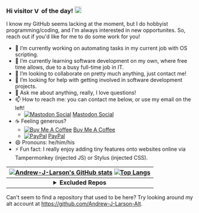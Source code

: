 ### Hi visitor [<img src="https://profile-counter.glitch.me/Andrew-J-Larson-GitHub/count.svg" height="15" alt="Visitor Count">](#) of the day! [<img src="https://user-images.githubusercontent.com/1303154/88677602-1635ba80-d120-11ea-84d8-d263ba5fc3c0.gif" height="18" alt="Wave">](#)

I know my GitHub seems lacking at the moment, but I do hobbyist programming/coding, and I'm always interested in new opportunites. So, reach out if you'd like for me to do some work for you!
- 🔭 I’m currently working on automating tasks in my current job with OS scripting.
- 🌱 I’m currently learning software development on my own, where free time allows, due to a busy full-time job in IT.
- 👯 I’m looking to collaborate on pretty much anything, just contact me!
- 🤔 I’m looking for help with getting involved in software development projects.
- 💬 Ask me about anything, really, I love questions!
- 📫 How to reach me: you can contact me below, or use my email on the left!
  - [![Mastodon Social](https://cdn.simpleicons.org/mastodon?viewbox=auto&size=16)](https://mastodon.social/?text=@Andrew_J_Larson@mastodon.social%20) [Mastodon Social](https://mastodon.social/?text=@Andrew_J_Larson@mastodon.social%20)
- ☕ Feeling generous?
  - [![Buy Me A Coffee](https://cdn.simpleicons.org/buymeacoffee/000000/FFDD00?viewbox=auto&size=16)](https://buymeacoffee.com/Andrew.J.Larson) [Buy Me A Coffee](https://buymeacoffee.com/Andrew.J.Larson)
  - [![PayPal](https://cdn.simpleicons.org/paypal/003087/ffffff?viewbox=auto&size=16)](https://www.paypal.com/donate/?business=J2NM28BN5MVYY) [PayPal](https://www.paypal.com/donate/?business=J2NM28BN5MVYY)
- 😄 Pronouns: he/him/his
- ⚡ Fun fact: I really enjoy adding tiny features onto websites online via Tampermonkey (injected JS) or Stylus (injected CSS).

| [![Andrew-J-Larson's GitHub stats](https://github-readme-stats.vercel.app/api?username=Andrew-J-Larson&custom_title=Andrew-J-Larson%27s%20GitHub%20Stats&show_icons=true&theme=blue-green)](#) [![Top Langs](https://github-readme-stats.vercel.app/api/top-langs/?username=Andrew-J-Larson&langs_count=10&layout=compact&theme=blue-green)](#) |
| :---------------------------------------------------------------------------------------------------------------------------------------------------------------------------------------------------------------------------------------------------------------------------------------------------------------------------------------------: |
|                                                                                            <details><summary><b>Excluded Repos</b></summary><!-- <p>[repo](#) (why)</p> --><p><sub>None at the moment! (but thanks for checking)</sub></p></details>                                                                                            |

Can't seem to find a repository that used to be here? Try looking around my alt account at https://github.com/Andrew-J-Larson-Alt.
